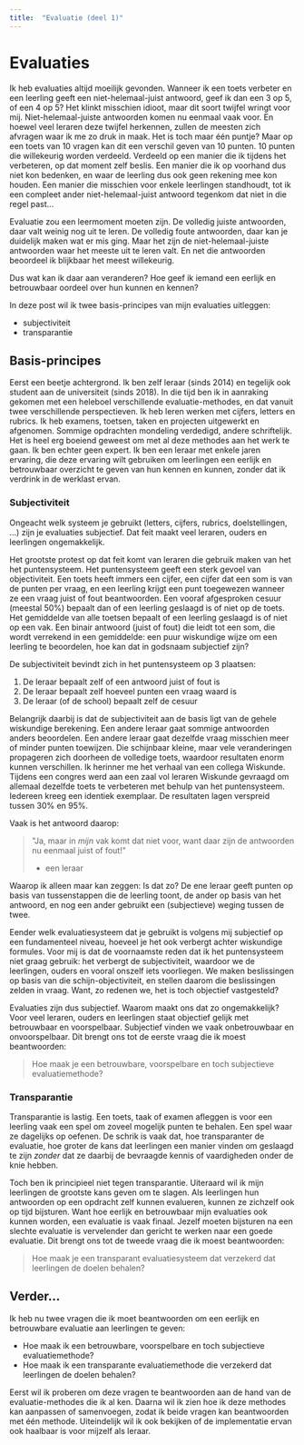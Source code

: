 ```yaml
---
title:  "Evaluatie (deel 1)"
---
```


# Evaluaties

Ik heb evaluaties altijd moeilijk gevonden. Wanneer ik een toets verbeter en een leerling geeft een niet-helemaal-juist antwoord, geef ik dan een 3 op 5, of een 4 op 5? Het klinkt misschien idioot, maar dit soort twijfel wringt voor mij. Niet-helemaal-juiste antwoorden komen nu eenmaal vaak voor. En hoewel veel leraren deze twijfel herkennen, zullen de meesten zich afvragen waar ik me zo druk in maak. Het is toch maar één puntje? Maar op een toets van 10 vragen kan dit een verschil geven van 10 punten. 10 punten die willekeurig worden verdeeld. Verdeeld op een manier die ik tijdens het verbeteren, op dat moment zelf beslis. Een manier die ik op voorhand dus niet kon bedenken, en waar de leerling dus ook geen rekening mee kon houden. Een manier die misschien voor enkele leerlingen standhoudt, tot ik een compleet ander niet-helemaal-juist antwoord tegenkom dat niet in die regel past...

Evaluatie zou een leermoment moeten zijn. De volledig juiste antwoorden, daar valt weinig nog uit te leren. De volledig foute antwoorden, daar kan je duidelijk maken wat er mis ging. Maar het zijn de niet-helemaal-juiste antwoorden waar het meeste uit te leren valt. En net die antwoorden beoordeel ik blijkbaar het meest willekeurig. 

Dus wat kan ik daar aan veranderen? Hoe geef ik iemand een eerlijk en betrouwbaar oordeel over hun kunnen en kennen? 

In deze post wil ik twee basis-principes van mijn evaluaties uitleggen:
 - subjectiviteit
 - transparantie

<!--more-->

## Basis-principes

Eerst een beetje achtergrond. Ik ben zelf leraar (sinds 2014) en tegelijk ook student aan de universiteit (sinds 2018). In die tijd ben ik in aanraking gekomen met een heleboel verschillende evaluatie-methodes, en dat vanuit twee verschillende perspectieven. Ik heb leren werken met cijfers, letters en rubrics. Ik heb examens, toetsen, taken en projecten uitgewerkt en afgenomen. Sommige opdrachten mondeling verdedigd, andere schriftelijk. Het is heel erg boeiend geweest om met al deze methodes aan het werk te gaan. Ik ben echter geen expert. Ik ben een leraar met enkele jaren ervaring, die deze ervaring wilt gebruiken om leerlingen een eerlijk en betrouwbaar overzicht te geven van hun kennen en kunnen, zonder dat ik verdrink in de werklast ervan.

### Subjectiviteit

Ongeacht welk systeem je gebruikt (letters, cijfers, rubrics, doelstellingen, ...) zijn je evaluaties subjectief. Dat feit maakt veel leraren, ouders en leerlingen ongemakkelijk. 

Het grootste protest op dat feit komt van leraren die gebruik maken van het het puntensysteem. Het puntensysteem geeft een sterk gevoel van objectiviteit. Een toets heeft immers een cijfer, een cijfer dat een som is van de punten per vraag, en een leerling krijgt een punt toegewezen wanneer ze een vraag juist of fout beantwoorden. Een vooraf afgesproken cesuur (meestal 50%) bepaalt dan of een leerling geslaagd is of niet op de toets. Het gemiddelde van alle toetsen bepaalt of een leerling geslaagd is of niet op een vak. Een binair antwoord (juist of fout) die leidt tot een som, die wordt verrekend in een gemiddelde: een puur wiskundige wijze om een leerling te beoordelen, hoe kan dat in godsnaam subjectief zijn?

De subjectiviteit bevindt zich in het puntensysteem op 3 plaatsen:
 1. De leraar bepaalt zelf of een antwoord juist of fout is
 2. De leraar bepaalt zelf hoeveel punten een vraag waard is
 3. De leraar (of de school) bepaalt zelf de cesuur

Belangrijk daarbij is dat de subjectiviteit aan de basis ligt van de gehele wiskundige berekening. Een andere leraar gaat sommige antwoorden anders beoordelen. Een andere leraar gaat dezelfde vraag misschien meer of minder punten toewijzen. Die schijnbaar kleine, maar vele veranderingen propageren zich doorheen de volledige toets, waardoor resultaten enorm kunnen verschillen. Ik herinner me het verhaal van een collega Wiskunde. Tijdens een congres werd aan een zaal vol leraren Wiskunde gevraagd om allemaal dezelfde toets te verbeteren met behulp van het puntensysteem. Iedereen kreeg een identiek exemplaar. De resultaten lagen verspreid tussen 30% en 95%. 

Vaak is het antwoord daarop: 

> "Ja, maar in *mijn* vak komt dat niet voor, want daar zijn de antwoorden nu eenmaal juist of fout!" 
> - een leraar

Waarop ik alleen maar kan zeggen: Is dat zo? De ene leraar geeft punten op basis van tussenstappen die de leerling toont, de ander op basis van het antwoord, en nog een ander gebruikt een (subjectieve) weging tussen de twee.

Eender welk evaluatiesysteem dat je gebruikt is volgens mij subjectief op een fundamenteel niveau, hoeveel je het ook verbergt achter wiskundige formules. Voor mij is dat de voornaamste reden dat ik het puntensysteem niet graag gebruik: het verbergt de subjectiviteit, waardoor we de leerlingen, ouders en vooral onszelf iets voorliegen. We maken beslissingen op basis van die schijn-objectiviteit, en stellen daarom die beslissingen zelden in vraag. Want, zo redenen we, het is toch objectief vastgesteld?

Evaluaties zijn dus subjectief. Waarom maakt ons dat zo ongemakkelijk? Voor veel leraren, ouders en leerlingen staat objectief gelijk met betrouwbaar en voorspelbaar. Subjectief vinden we vaak onbetrouwbaar en onvoorspelbaar. Dit brengt ons tot de eerste vraag die ik moest beantwoorden:

> Hoe maak je een betrouwbare, voorspelbare en toch subjectieve evaluatiemethode?

### Transparantie

Transparantie is lastig. Een toets, taak of examen afleggen is voor een leerling vaak een spel om zoveel mogelijk punten te behalen. Een spel waar ze dagelijks op oefenen. De schrik is vaak dat, hoe transparanter de evaluatie, hoe groter de kans dat leerlingen een manier vinden om geslaagd te zijn *zonder* dat ze daarbij de bevraagde kennis of vaardigheden onder de knie hebben. 

Toch ben ik principieel niet tegen transparantie. Uiteraard wil ik mijn leerlingen de grootste kans geven om te slagen. Als leerlingen hun antwoorden op een opdracht zelf kunnen evalueren, kunnen ze zichzelf ook op tijd bijsturen. Want hoe eerlijk en betrouwbaar mijn evaluaties ook kunnen worden, een evaluatie is vaak finaal. Jezelf moeten bijsturen na een slechte evaluatie is vervelender dan gericht te werken naar een goede evaluatie. Dit brengt ons tot de tweede vraag die ik moest beantwoorden:

> Hoe maak je een transparant evaluatiesysteem dat verzekerd dat leerlingen de doelen behalen?

## Verder...

Ik heb nu twee vragen die ik moet beantwoorden om een eerlijk en betrouwbare evaluatie aan leerlingen te geven:

 - Hoe maak ik een betrouwbare, voorspelbare en toch subjectieve evaluatiemethode?
 - Hoe maak ik een transparante evaluatiemethode die verzekerd dat leerlingen de doelen behalen?

Eerst wil ik proberen om deze vragen te beantwoorden aan de hand van de evaluatie-methodes die ik al ken. Daarna wil ik zien hoe ik deze methodes kan aanpassen of samenvoegen, zodat ik beide vragen kan beantwoorden met één methode. Uiteindelijk wil ik ook bekijken of de implementatie ervan ook haalbaar is voor mijzelf als leraar.